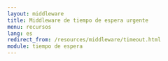 ```yaml
---
layout: middleware
title: Middleware de tiempo de espera urgente
menu: recursos
lang: es
redirect_from: /resources/middleware/timeout.html
module: tiempo de espera
---
```

